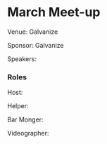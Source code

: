 # March Meet-up

Venue: Galvanize

Sponsor: Galvanize

Speakers:


### Roles

Host:

Helper:

Bar Monger:

Videographer: 
